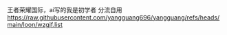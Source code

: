 王者荣耀国际，ai写的我是初学者
分流自用
https://raw.githubusercontent.com/yangguang696/yangguang/refs/heads/main/loon/wzgjf.list
